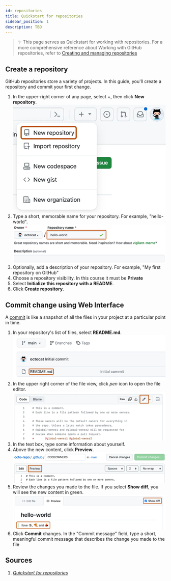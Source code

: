 ```yaml
---
id: repositories
title: Quickstart for repositories
sidebar_position: 1
description: TBD
---
```


> :sparkles: This page serves as Quickstart for working with repositories. For a more comprehensive reference about Working with GitHub repositories, refer to [Creating and managing repositories](https://docs.github.com/en/repositories/creating-and-managing-repositories)

## Create a repository

GitHub repositories store a variety of projects. In this guide, you'll create a repository and commit your first change.

1. In the upper-right corner of any page, select \+, then click **New repository**.
    ![Screenshot of the icon for creating a new repository from the \+ on the upper-right corner of any page.](../../static/img/tutorials/github/repo-create-global-nav-update.png)
2. Type a short, memorable name for your repository. For example, "hello-world".
   ![Screenshot of the first step in creating a GitHub repository. The "Repository name" field contains the text "hello-world" and is outlined in dark orange.](../../static/img/tutorials/github/create-repository-name.png)
3. Optionally, add a description of your repository. For example, "My first repository on GitHub"
4. Choose a repository visibility. In this course it must be **Private**
5. Select **Initialize this repository with a README**.
6. Click **Create repository**.

## Commit change using Web Interface

A [commit](/get-started/learning-about-github/github-glossary#commit) is like a snapshot of all the files in your project at a particular point in time.

1. In your repository's list of files, select **README.md**.
   ![Screenshot of a list of files in a repository. A file name, "README.md", is highlighted with an orange outline.](../../static/img/tutorials/github/create-commit-open-readme.png)
2. In the upper right corner of the file view, click _pen_ icon to open the file editor.
    ![Screenshot of the "cCode" view.](../../static/img/tutorials/github/edit-file-edit-button.png)
3. In the text box, type some information about yourself.
4. Above the new content, click **Preview**.
    ![Screenshot of the "Preview" view for a file. A checkbox labeled "Show diff" is selected, and an addition to the file is indicated by a green line marker. Both are outlined in orange.](../../static/img/tutorials/github/edit-readme-preview-changes.png)
5. Review the changes you made to the file. If you select **Show diff**, you will see the new content in green.
    ![Screenshot of the completed work.](../../static/img/tutorials/github/create-commit-review.png)
6. Click **Commit** changes. In the "Commit message" field, type a short, meaningful commit message that describes the change you made to the file

## Sources

1. <cite>[Quickstart for repositories][1]</cite>

[1]: https://docs.github.com/en/repositories/creating-and-managing-repositories/quickstart-for-repositories